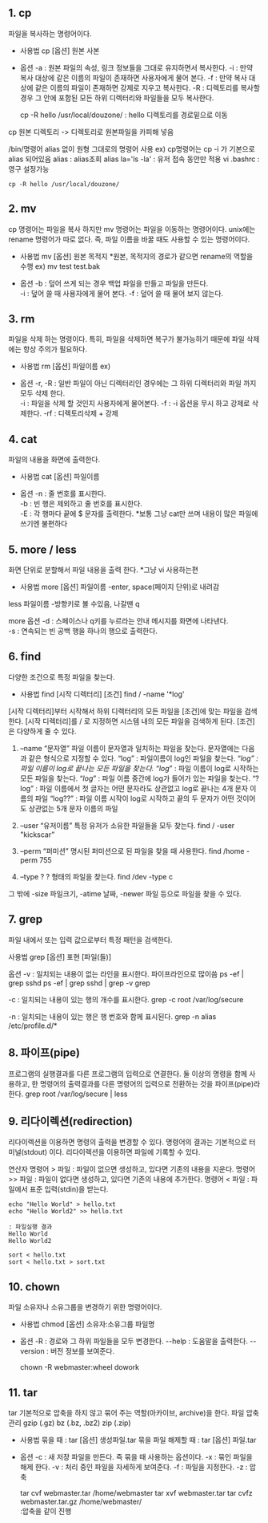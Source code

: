 ## 1. cp
파일을 복사하는 명령어이다.

- 사용법
cp [옵션] 원본 사본

- 옵션
-a : 원본 파일의 속성, 링크 정보들을 그대로 유지하면서 복사한다.
-i : 만약 복사 대상에 같은 이름의 파일이 존재하면 사용자에게 물어 본다.
-f : 만약 복사 대상에 같은 이름의 파일이 존재하면 강제로 지우고 복사한다.
-R : 디렉토리를 복사할 경우 그 안에 포함된 모든 하위 디렉터리와 파일들을 모두 복사한다.

	cp -R hello /usr/local/douzone/
         :  hello 디렉토리를 경로밑으로 이동


cp 원본 디렉토리  -> 디렉토리로 원본파일을 카피해 넣음

/bin/명령어 alias 없이 원형 그대로의 명령어 사용
ex) cp명령어는 cp -i 가 기본으로 alias 되어있음
	alias    : alias조회
	alias la='ls -la'   : 유저 접속 동안만 적용
	vi .bashrc    : 영구 설정가능

	cp -R hello /usr/local/douzone/


## 2. mv
cp 명령어는  파일을 복사 하지만 mv 명령어는 파일을 이동하는 명령어이다.
unix에는 rename 명령어가 따로 없다. 즉, 파일 이름을 바꿀 때도 사용할 수 있는 명령어이다.

- 사용법
mv [옵션] 원본 목적지
*원본, 목적지의 경로가 같으면 rename의 역할을 수행 ex) mv test test.bak

- 옵션
-b : 덮어 쓰게 되는 경우 백업 파일을 만들고 파일을 만든다.  
-i : 덮어 쓸 때 사용자에게 물어 본다.
-f : 덮어 쓸 때 물어 보지 않는다.


## 3. rm
파일을 삭제 하는 명령이다.
특히, 파일을 삭제하면 복구가 불가능하기 때문에 파일 삭제에는 항상 주의가 필요하다.

- 사용법
rm [옵션] 파일이름 ex) 

- 옵션
-r, -R : 일반 파일이 아닌 디렉터리인 경우에는 그 하위 디렉터리와 파일 까지 모두 삭제 한다.  
-i : 파일을 삭제 할 것인지 사용자에게 물어본다.
-f : -i 옵션을 무시 하고 강제로 삭제한다.
-rf : 디렉토리삭제 + 강제

## 4. cat
파일의 내용을 화면에 출력한다.

- 사용법
cat [옵션] 파일이름

- 옵션
-n : 줄 번호를 표시한다.  
-b : 빈 행은 제외하고 줄 번호를 표시한다.  
-E : 각 행마다 끝에 $ 문자를 출력한다.
*보통 그냥 cat만 쓰며 내용이 많은 파일에 쓰기엔 불편하다

## 5. more / less 
화면 단위로 분할해서 파일 내용을 출력 한다.
*그냥 vi 사용하는편

- 사용법
more [옵션] 파일이름
-enter, space(페이지 단위)로 내려감

less 파일이름
-방향키로 볼 수있음, 나갈땐 q 

more 옵션
-d : 스페이스나 q키를 누르라는 안내 메시지를 화면에 나타낸다.  
-s : 연속되는 빈 공백 행을 하나의 행으로 출력한다.


## 6. find
다양한 조건으로 특정 파일을 찾는다.

- 사용법
find [시작 디렉터리] [조건]
	find / -name '*log'

[시작 디렉터리]부터 시작해서 하위 디렉터리의 모든 파일을 [조건]에 맞는 파일을 검색한다.
[시작 디렉터리]를 / 로 지정하면 시스템 내의 모든 파일을 검색하게 된다.
[조건]은 다양하게 줄 수 있다.

1. –name “문자열”
파일 이름이 문자열과 일치하는 파일을 찾는다. 문자열에는 다음과 같은 형식으로 지정할 수 있다.
“log” : 파일이름이 log인 파일을 찾는다.
“*log” : 파일 이름이 log로 끝나는 모든 파일을 찾는다.
“log*” : 파일 이름이 log로 시작하는 모든 파일을 찾는다.
“*log*” : 파일 이름 중간에 log가 들어가 있는 파일을 찾는다.
“?log” : 파일 이름에서 첫 글자는 어떤 문자라도 상관없고 log로 끝나는 4개 문자 이름의 파일
“log??” : 파일 이름 시작이 log로 시작하고 끝의 두 문자가 어떤 것이어도 상관없는 5개 문자 이름의 파일

2. –user “유저이름”
특정 유저가 소유한 파일들을 모두 찾는다.
	find / -user "kickscar”

3. –perm “퍼미션”
명시된 퍼미션으로 된 파일을 찾을 때 사용한다.
	find /home -perm 755

4. –type ?
? 형태의 파일을 찾는다.
	find /dev -type c

그 밖에  -size 파일크기, -atime 날짜, -newer 파일 등으로 파일을 찾을 수 있다.


## 7. grep
파일 내에서 또는 입력 값으로부터 특정 패턴을 검색한다.

사용법
grep [옵션] 표현  [파일(들)]

옵션
-v : 일치되는 내용이 없는 라인을 표시한다.
파이프라인으로 많이씀
	ps -ef | grep sshd
	ps -ef | grep sshd | grep -v grep

-c : 일치되는 내용이 있는 행의 개수를 표시한다.
	grep -c root /var/log/secure

-n : 일치되는 내용이 있는 행은 행 번호와 함께 표시된다.
	grep -n alias /etc/profile.d/*
	
## 8. 파이프(pipe)
프로그램의 실행결과를 다른 프로그램의 입력으로 연결한다. 둘 이상의 명령을 함께 사용하고, 한 명령어의 출력결과를 다른 명령어의 입력으로 전환하는 것을 파이프(pipe)라 한다.
	grep root /var/log/secure | less


## 9. 리다이렉션(redirection)
리다이렉션을 이용하면 명령의 출력을 변경할 수 있다. 명령어의 결과는 기본적으로 터미널(stdout) 이다. 리다이렉션을 이용하면 파일에 기록할 수 있다.

연산자
명령어 > 파일 : 파일이 없으면 생성하고, 있다면 기존의 내용을 지운다. 
명령어 >> 파일 : 파일이 없다면 생성하고, 있다면 기존의 내용에 추가한다.
명령어 < 파일 : 파일에서 표준 입력(stdin)을 받는다.

	echo "Hello World" > hello.txt
	echo "Hello World2" >> hello.txt     
	
	: 파일실행 결과  
	Hello World
	Hello World2

	sort < hello.txt
	sort < hello.txt > sort.txt


## 10. chown
파일 소유자나 소유그룹을 변경하기 위한 명령어이다.

- 사용법
chmod [옵션] 소유자:소유그룹 파일명

- 옵션
-R : 경로와 그 하위 파일들을 모두 변경한다.
--help : 도움말을 출력한다.
--version : 버전 정보를 보여준다.

	chown -R webmaster:wheel dowork


## 11. tar
tar 기본적으로 압축을 하지 않고 묶어 주는 역할(아카이브, archive)을 한다.
파일 압축 관리
gzip (.gz)
bz   (.bz, .bz2)
zip   (.zip)

- 사용법
묶을 때 :  tar [옵션] 생성파일.tar 묶을 파일
해제할 때 : tar [옵션] 파일.tar 

- 옵션
-c : 새 저장 파일을 만든다. 즉 묶을 때 사용하는 옵션이다.
-x : 묶인 파일을 해제 한다. 
-v : 처리 중인 파일을 자세하게 보여준다. 
-f : 파일을 지정한다.
-z : 압축

	tar cvf webmaster.tar /home/webmaster
	tar xvf webmaster.tar
	tar cvfz webmaster.tar.gz /home/webmaster/    
	:압축을 같이 진행
